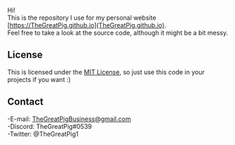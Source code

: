 Hi!  
This is the repository I use for my personal website [https://TheGreatPig.github.io](TheGreatPig.github.io).  
Feel free to take a look at the source code, although it might be a bit messy.  

## License  
This is licensed under the [MIT License](https://choosealicense.com/licenses/mit/), so just use this code in your projects if you want :)

## Contact
-E-mail: TheGreatPigBusiness@gmail.com  
-Discord: TheGreatPig#0539  
-Twitter: @TheGreatPig1
